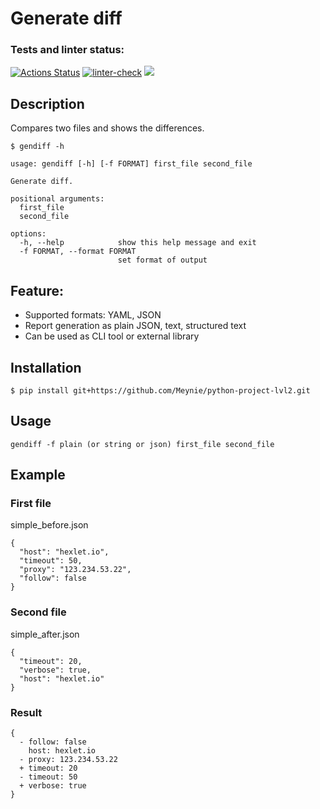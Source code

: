 # Generate diff

### Tests and linter status:
[![Actions Status](https://github.com/Meynie/python-project-lvl2/workflows/hexlet-check/badge.svg)](https://github.com/Meynie/python-project-lvl2/actions)
[![linter-check](https://github.com/Meynie/python-project-lvl2/actions/workflows/github-actions.yml/badge.svg)](https://github.com/Meynie/python-project-lvl2/actions/workflows/github-actions.yml)
<a href="https://codeclimate.com/github/Meynie/python-project-lvl2/maintainability"><img src="https://api.codeclimate.com/v1/badges/69f4f7010a2715b95a39/maintainability" /></a>

## Description
Compares two files and shows the differences.

```
$ gendiff -h

usage: gendiff [-h] [-f FORMAT] first_file second_file

Generate diff.

positional arguments:
  first_file
  second_file

options:
  -h, --help            show this help message and exit
  -f FORMAT, --format FORMAT
                        set format of output
```
## Feature:
- Supported formats: YAML, JSON
- Report generation as plain JSON, text, structured text 
- Can be used as CLI tool or external library

## Installation
```
$ pip install git+https://github.com/Meynie/python-project-lvl2.git
```
## Usage
```
gendiff -f plain (or string or json) first_file second_file
```
## Example

### First file
simple_before.json
```
{
  "host": "hexlet.io",
  "timeout": 50,
  "proxy": "123.234.53.22",
  "follow": false
}
```
### Second file
simple_after.json
```
{
  "timeout": 20,
  "verbose": true,
  "host": "hexlet.io"
}
```
### Result
```
{
  - follow: false
    host: hexlet.io
  - proxy: 123.234.53.22
  + timeout: 20
  - timeout: 50
  + verbose: true
}
```
